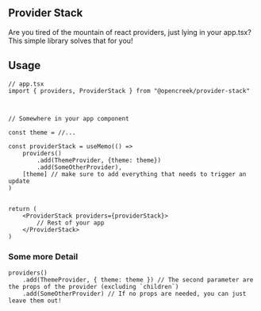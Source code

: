 ## Provider Stack

Are you tired of the mountain of react providers, just lying in your app.tsx?
This simple library solves that for you!

## Usage

```tsx
// app.tsx
import { providers, ProviderStack } from "@opencreek/provider-stack"



// Somewhere in your app component

const theme = //...

const providerStack = useMemo(() =>
    providers()
        .add(ThemeProvider, {theme: theme})
        .add(SomeOtherProvider),
    [theme] // make sure to add everything that needs to trigger an update
)


return (
    <ProviderStack providers={providerStack}>
        // Rest of your app
    </ProviderStack>
)
```

### Some more Detail

```tsx
providers()
    .add(ThemeProvider, { theme: theme }) // The second parameter are the props of the provider (excluding `children`)
    .add(SomeOtherProvider) // If no props are needed, you can just leave them out!
```
